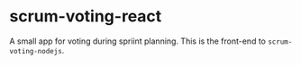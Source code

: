 # scrum-voting-react

A small app for voting during spriint planning. This is the front-end to `scrum-voting-nodejs`.
